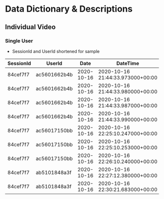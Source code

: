 # Data Dictionary & Descriptions

## Individual Video

### Single User
- SessionId and UserId shortened for sample 

SessionId | UserId | Date | DateTime | StartPosition | StartReason | StopPosition | StopReason | SecondsViewed
----------|--------|------|----------|---------------|-------------|--------------|------------|--------------
84cef7f7 | ac5601662b4b | 2020-10-16 | 2020-10-16 21:44:33.973000+00:00 | 0 | Start | 4.232846 | Seek | 4.232846
84cef7f7 | ac5601662b4b | 2020-10-16 | 2020-10-16 21:44:33.980000+00:00 | 26.79128 | Seek | 29.048043 | Seek | 2.256763
84cef7f7 | ac5601662b4b | 2020-10-16 | 2020-10-16 21:44:33.987000+00:00 | 9.816088 | Seek | 12.746006 | Pause | 2.929918
84cef7f7 | ac5601662b4b | 2020-10-16 | 2020-10-16 21:44:33.990000+00:00 | 12.83526 | Resume | 15.136563 | Pause | 2.301303
84cef7f7 | ac56017150bb | 2020-10-16 | 2020-10-16 22:25:10.247000+00:00 | 0 | Start | 6.179465 | Pause | 6.179465
84cef7f7 | ac56017150bb | 2020-10-16 | 2020-10-16 22:25:10.253000+00:00 | 19.278933 | Seek | 30.985006 | End | 11.706073
84cef7f7 | ac56017150bb | 2020-10-16 | 2020-10-16 22:26:10.240000+00:00 | 8.91215 | Seek | 11.365616 | Pause | 2.453466
84cef7f7 | ab5101848a3f | 2020-10-16 | 2020-10-16 22:27:12.380000+00:00 | 15.595997 | Seek | 26.321004 | Pause | 10.725007
84cef7f7 | ab5101848a3f | 2020-10-16 | 2020-10-16 22:30:21.683000+00:00 | 0.5 | Seek | 30.94654 | End | 30.44654
